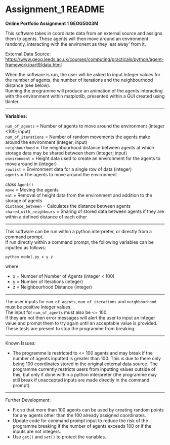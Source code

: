# Assignment_1 README
**Online Portfolio Assignment 1 GEOG5003M**


This software takes in coordinate data from an external source and assigns them to agents. These agents will then move around an environment randomly, interacting with the environent as they 'eat away' from it.

External Data Source: https://www.geog.leeds.ac.uk/courses/computing/practicals/python/agent-framework/part9/data.html

When the software is run, the user will be asked to input integer values for the number of agents, the number of iterations and the neighbourhood distance (see below).  
Running the programme will produce an animation of the agents interacting with the environment within matplotlib, presented within a GUI created using tkinter.

***

**Variables:**

`num_of_agents` = Number of agents to move around the environment (integer <100; input)  
`num_of_iterations` = Number of random movements the agents make around the environment (integer; input)  
`neighbourhood` = The neighbourhood distance between agents at which storage data may be shared between them (integer; input)  
`environment` = Height data used to create an environment for the agents to move around in (integer)  
`rowlist` = Environment data for a single row of data (integer)  
`agents` = The agents to move around the environment  

*class* `Agent()`  
  `move` = Moving the agents   
  `eat` = Removal of height data from the environment and addition to the storage of agents  
  `distance_between` = Calculates the distance between agents  
  `shared_with_neighbours` = Sharing of stored data between agents if they are within a defined distance of each other


***

This software can be run within a python interpreter, or directly from a command prompt.  
If run directly within a command prompt, the following variables can be inputted as follows:

`python model.py x y z`

where 
* x = Number of Number of Agents (integer < 100)
* y = Number of Iterations (integer)
* z = Neighbourhood Distance (integer)

***

The user inputs for `num_of_agents`, `num_of_iterations` and `neighbourhood` must be positive integer values.  
The input for `num_of_agents` must also be <= 100.  
If they are not then error messages will alert the user to input an integer value and prompt them to try again until an acceptable value is provided. These tests are present to stop the programme from breaking.

***

Known Issues:

* The programme is restricted to <= 100 agents and may break if the number of agents inputted is greater than 100. This is due to there only being 100 coordinates stored in the original external data source. The programme currently restricts users from inputting values outside of this, but only if done within a python interpreter (the programme may still break if unaccepted inputs are made directly in the command prompt).

***

Further Development:

* Fix so that more than 100 agents can be used by creating random points for any agents other than the 100 already assigned coordinates.
* Update code for command prompt input to reduce the risk of the programme breaking if the number of agents exceeds 100 or if the inputs are not integers.
* Use `get()` and `set()` to protect the variables.
